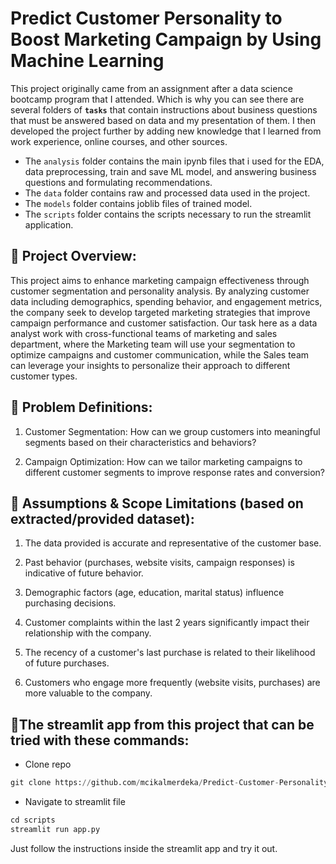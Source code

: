 # Predict Customer Personality to Boost Marketing Campaign by Using Machine Learning

This project originally came from an assignment after a data science bootcamp program that I attended. Which is why you can see there are several folders of **`tasks`** that contain instructions about business questions that must be answered based on data and my presentation of them. I then developed the project further by adding new knowledge that I learned from work experience, online courses, and other sources.

- The `analysis` folder contains the main ipynb files that i used for the EDA, data preprocessing, train and save ML model, and answering business questions and formulating recommendations.
- The `data` folder contains raw and processed data used in the project.
- The `models` folder contains joblib files of trained model.
- The `scripts` folder contains the scripts necessary to run the streamlit application.

## 📌 Project Overview:

This project aims to enhance marketing campaign effectiveness through customer segmentation and personality analysis. By analyzing customer data including demographics, spending behavior, and engagement metrics, the company seek to develop targeted marketing strategies that improve campaign performance and customer satisfaction. Our task here as a data analyst work with cross-functional teams of marketing and sales department, where the Marketing team will use your segmentation to optimize campaigns and customer communication, while the Sales team can leverage your insights to personalize their approach to different customer types.

## 📌 Problem Definitions:

1. Customer Segmentation: How can we group customers into meaningful segments based on their characteristics and behaviors?

2. Campaign Optimization: How can we tailor marketing campaigns to different customer segments to improve response rates and conversion?

## 📌 Assumptions & Scope Limitations (based on extracted/provided dataset):

1. The data provided is accurate and representative of the customer base.

2. Past behavior (purchases, website visits, campaign responses) is indicative of future behavior.

3. Demographic factors (age, education, marital status) influence purchasing decisions.

4. Customer complaints within the last 2 years significantly impact their relationship with the company.

5. The recency of a customer's last purchase is related to their likelihood of future purchases.

6. Customers who engage more frequently (website visits, purchases) are more valuable to the company.

## 📌The streamlit app from this project that can be tried with these commands:

- Clone repo
```python
git clone https://github.com/mcikalmerdeka/Predict-Customer-Personality-to-Boost-Marketing-Campaign-by-Using-Machine-Learning.git
```

- Navigate to streamlit file
```python
cd scripts
streamlit run app.py
```

Just follow the instructions inside the streamlit app and try it out.

